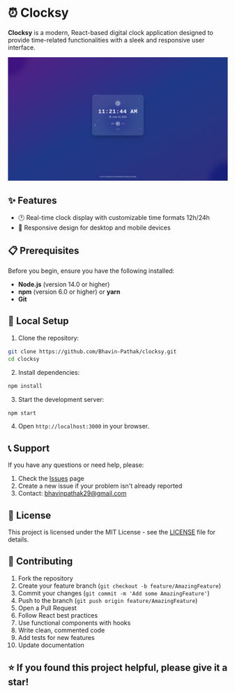 # ⏰ Clocksy

**Clocksy** is a modern, React-based digital clock application designed to provide time-related functionalities with a sleek and responsive user interface.

![Clocksy App Screenshot](preview/image.png)

## ✨ Features

- 🕐 Real-time clock display with customizable time formats 12h/24h
- 📱 Responsive design for desktop and mobile devices

## 📋 Prerequisites

Before you begin, ensure you have the following installed:

- **Node.js** (version 14.0 or higher)
- **npm** (version 6.0 or higher) or **yarn**
- **Git**

## 🚀 Local Setup

1. Clone the repository:

```bash
git clone https://github.com/Bhavin-Pathak/clocksy.git
cd clocksy
```

2. Install dependencies:

```bash
npm install
```

3. Start the development server:

```bash
npm start
```

4. Open `http://localhost:3000` in your browser.

## 📞 Support

If you have any questions or need help, please:

1. Check the [Issues](https://github.com/Bhavin-Pathak/clocksy/issues) page
2. Create a new issue if your problem isn't already reported
3. Contact: bhavinpathak29@gmail.com

## 📄 License

This project is licensed under the MIT License - see the [LICENSE](LICENSE) file for details.

## 🤝 Contributing

1. Fork the repository
2. Create your feature branch (`git checkout -b feature/AmazingFeature`)
3. Commit your changes (`git commit -m 'Add some AmazingFeature'`)
4. Push to the branch (`git push origin feature/AmazingFeature`)
5. Open a Pull Request
6. Follow React best practices
7. Use functional components with hooks
8. Write clean, commented code
9. Add tests for new features
10. Update documentation

## ⭐ If you found this project helpful, please give it a star!
